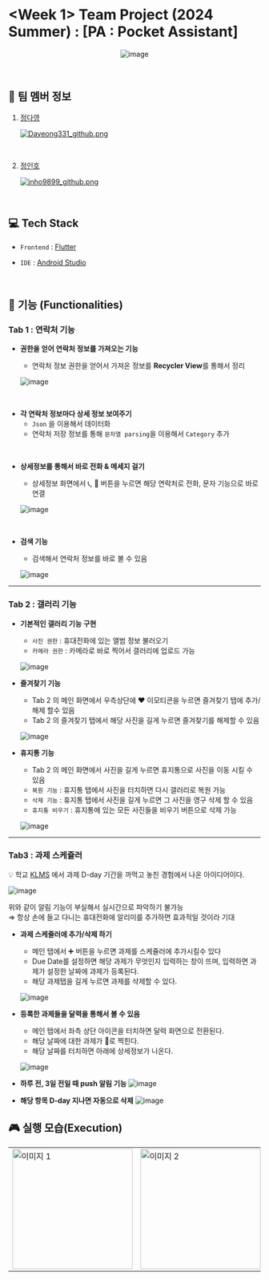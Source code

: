 # <Week 1> Team Project (2024 Summer) : [PA : Pocket Assistant]
<div align="center">

![image](TITLE.png)

</div>

<br>

## 🤼 팀 멤버 정보


1. [정다영](https://www.notion.so/madcamp/ca29f9f848474061a9cedba2cffbf032?pvs=4)
   <br>

   [![Dayeong331_github.png](profile/Dayeong331_github.png)](https://github.com/Dayoung331)


<br>

2. [정인호](https://www.notion.so/madcamp/f51fae3248a747fcb3100942d2a666f9?pvs=4)
   <br>

   [![inho9899_github.png](profile/inho9899_github.png)](https://github.com/inho9899)

<br>

## 💻 Tech Stack
- `Frontend` : [Flutter](https://flutter.dev/)
  <br>

- `IDE` : [Android Studio](https://developer.android.com)

</br>

## 📱 기능 (Functionalities)
### Tab 1 : 연락처 기능

- **권한을 얻어 연락처 정보를 가져오는 기능**
  - 연락처 정보 권한을 얻어서 가져온 정보를 **Recycler View**를 통해서 정리

  ![image](Tab1_1.png)




<br>

- **각 연락처 정보마다 상세 정보 보여주기**
  - `Json` 을 이용해서 데이터화
  - 연락처 저장 정보를 통해 `문자열 parsing`을 이용해서 `Category` 추가

<br>

- **상세정보를 통해서 바로 전화 & 메세지 걸기**
  - 상세정보 화면에서 📞, 💬 버튼을 누르면 해당 연락처로 전화, 문자 기능으로 바로 연결

  ![image](Tab1_2.png)





<br>

- **검색 기능**
  - 검색해서 연락처 정보를 바로 볼 수 있음

  ![image](Tab1_3.png)

---
### Tab 2 : 갤러리 기능
- **기본적인 갤러리 기능 구현**
  - `사진 권한` : 휴대전화에 있는 앨범 정보 불러오기
  - `카메라 권한` : 카메라로 바로 찍어서 갤러리에 업로드 가능

  ![image](Tab2_1.png)

- **즐겨찾기 기능**
  - Tab 2 의 메인 화면에서 우측상단에 ❤️ 이모티콘을 누르면 즐겨찾기 탭에 추가/해제 할수 있음
  - Tab 2 의 즐겨찾기 탭에서 해당 사진을 길게 누르면 즐겨찾기를 해제할 수 있음

  ![image](Tab2_2.png)

- **휴지통 기능**
  - Tab 2 의 메인 화면에서 사진을 길게 누르면 휴지통으로 사진을 이동 시킬 수 있음
  - `복원 기능` : 휴지통 탭에서 사진을 터치하면 다시 갤러리로 복원 가능
  - `삭제 기능` : 휴지통 탭에서 사진을 길게 누르면 그 사진을 영구 삭제 할 수 있음
  - `휴지통 비우기` : 휴지통에 있는 모든 사진들을 비우기 버튼으로 삭제 가능

  ![image](Tab2_3.png)

---
### Tab3 : 과제 스케쥴러
💡 학교 [KLMS](https://klms.kaist.ac.kr) 에서 과제 D-day 기간을 까먹고 놓친 경험에서 나온 아이디어이다.

![image](19화석.png)

위와 같이 알림 기능이 부실해서 실시간으로 파악하기 불가능  
⇒ 항상 손에 들고 다니는 휴대전화에 알리미를 추가하면 효과적일 것이라 기대

- **과제 스케줄러에 추가/삭제 하기**
  - 메인 탭에서 ➕ 버튼을 누르면 과제를 스케쥴러에 추가시킬수 있다
  - Due Date를 설정하면 해당 과제가 무엇인지 입력하는 창이 뜨며, 입력하면 과제가 설정한 날짜에 과제가 등록된다.
  - 해당 과제탭을 길게 누르면 과제를 삭제할 수 있다.

  ![image](Tab3_1.png)

- **등록한 과제들을 달력을 통해서 볼 수 있음**
  - 메인 탭에서 좌측 상단 아이콘을 터치하면 달력 화면으로 전환된다.
  - 해당 날짜에 대한 과제가 🔴로 찍힌다.
  - 해당 날짜를 터치하면 아래에 상세정보가 나온다.

  ![image](Tab3_2.png)


- **하루 전, 3일 전일 때 push 알림 기능**
  ![image](Tab3_3.png)

- **해당 항목 D-day 지나면 자동으로 삭제**
  ![image](Tab3_4.png)

## 🎮 실행 모습(Execution)

<table>
  <tr>
    <td><img src="execute_1.gif" alt="이미지 1" width="240"/></td>
    <td><img src="execute_2.gif" alt="이미지 2" width="240"/></td>
    <td><img src="execute_3.gif" alt="이미지 3" width="240"/></td>
  </tr>
</table>


